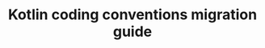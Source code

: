 ---
title: Kotlin coding conventions migration guide
categories: post

external: true
blog: Medium
permalink: https://medium.com/@sathawale27/kotlin-coding-conventions-migration-guide-f7577342faaa
---	